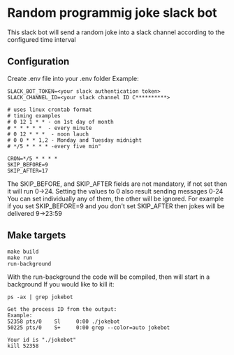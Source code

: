 # Random programmig joke slack bot


This slack bot will send a random joke into a slack channel according to the configured time interval

## Configuration

Create .env file into your .env folder
Example:

```
SLACK_BOT_TOKEN=<your slack authentication token>
SLACK_CHANNEL_ID=<your slack channel ID C**********>

# uses linux crontab format
# timing examples
# 0 12 1 * * - on 1st day of month
# * * * * *  - every minute
# 0 12 * * *  - noon lauch
# 0 0 * * 1,2 - Monday and Tuesday midnight
# */5 * * * * -every five min"

CRON=*/5 * * * *
SKIP_BEFORE=9
SKIP_AFTER=17
```

The SKIP_BEFORE, and SKIP_AFTER fields are not mandatory, if not set then it will run 0->24.
Setting the values to 0 also result sending messages 0-24
You can set individually any of them, the other will be ignored. For example if you set SKIP_BEFORE=9 and you don't set SKIP_AFTER then jokes will be delivered 9->23:59


## Make targets

```
make build
make run
run-background
```


With the run-background the code will be compiled, then will start in a background
If you would like to kill it:

```
ps -ax | grep jokebot

Get the process ID from the output:
Example:
52358 pts/0    Sl     0:00 ./jokebot
50225 pts/0    S+     0:00 grep --color=auto jokebot

Your id is "./jokebot"
kill 52358
```

